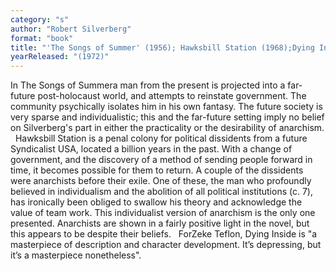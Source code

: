```yaml
---
category: "s"
author: "Robert Silverberg"
format: "book"
title: "'The Songs of Summer' (1956); Hawksbill Station (1968);Dying Inside"
yearReleased: "(1972)"
---
```

In The Songs of Summera man from the present is projected into a far-future post-holocaust world, and attempts to reinstate government. The community psychically isolates him in his own fantasy. The future society is very sparse and individualistic; this and the far-future setting imply no belief on Silverberg's part in either the practicality or the desirability of anarchism.
 
Hawksbill Station is a penal colony for political dissidents from a future Syndicalist USA, located a billion years in the past. With a change of government, and the discovery of a method of sending people forward in time, it becomes possible for them to return. A couple of the dissidents were anarchists before their exile. One of these, the man who profoundly believed in individualism and the abolition of all political institutions (c. 7), has ironically been obliged to swallow his theory and acknowledge the value of team work. This individualist version of anarchism is the only one presented. Anarchists are shown in a fairly positive light in the novel, but this appears to be despite their beliefs.
 
ForZeke Teflon, Dying Inside is "a masterpiece of description and character development. It’s depressing, but it’s a masterpiece nonetheless".
 
